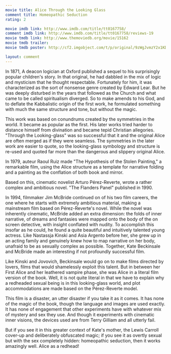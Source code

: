 ```yaml
---
movie title: Alice Through the Looking Glass
comment title: Homeopathic Seduction
rating: 2

movie imdb link: http://www.imdb.com/title/tt0167758/
comment imdb link: http://www.imdb.com/title/tt0167758/reviews-19
movie tmdb link: http://www.themoviedb.org/movie/15162
movie tmdb trailer: 
movie tmdb poster: http://cf2.imgobject.com/t/p/original/9zWgJvmzY2x1KDQSG9siHZVOCEt.jpg

layout: comment
---
```


In 1871, A deacon logician at Oxford published a sequel to his surprisingly popular children's story. In that original, he had dabbled in the mix of logic and mysticism that he thought respectable. Fortunately for him, it was characterized as the sort of nonsense genre created by Edward Lear. But he was deeply disturbed in the years that followed as the Church and what came to be called spiritualism diverged. So to make amends to his God, and to deflate the Kabbalistic origin of the first work, he formulated something with much the same structure and tone, but without the magic.

This work was based on conundrums created by the symmetries in the world. It became as popular as the first. His later works tried harder to distance himself from divination and became tepid Christian allegories. "Through the Looking-glass" was so successful that it and the original Alice are often merged as if they were seamless. The symmetries in the later work are easier to quote, so the looking-glass symbology and structure is re-used and quoted far more than the dangerous and slippery original Alice.

In 1979, auteur Raoul Ruiz made "The Hypothesis of the Stolen Painting," a remarkable film, using the Alice structure as a template for narrative folding and a painting as the conflation of both book and mirror.

Based on this, cinematic novelist Arturo Pérez-Reverte, wrote a rather complex and ambitious novel. "The Flanders Panel" published in 1990. 

In 1994, filmmaker Jim McBride continued on of his two film careers, the one where he starts with extremely ambitious material, making a mainstream film based on Pérez-Reverte's novel. While the novel was inherently cinematic, McBride added an extra dimension: the folds of inner narrative, of dreams and fantasies were mapped onto the body of the on screen detective, with insight conflated with nudity. To accomplish this insofar as he could, he found a quite beautiful and intuitively talented young actress. Like Nastassja Kinski and Asia Argento before her, she grew up in an acting family and genuinely knew how to map narrative on her body, unafraid to be as sexually complex as possible. Together, Kate Beckinsale and McBride made an interesting if not profoundly successful film.

Like Kinski and Jovovich, Beckinsale would go on to make films directed by lovers, films that would shamelessly exploit this talent. But in between her First Alice and her leathered vampire phase, she was Alice in a literal film version of the book. Well, it is not quite literal in that we have to explain why a redheaded sexual being is in this looking-glass world, and plot accommodations are made based on the Pérez-Reverte model.

This film is a disaster, an utter disaster if you take it as it comes. It has none of the magic of the book, though the language and images are used exactly. It has none of engagement that other experiments have with whatever mix of mystery and sex they use. And though it experiments with cinematic inner visions, the devices used are from Terry Gilliam and all utterly fail.

But if you see it in this greater context of Kate's mother, the Lewis Carroll cover-up and deliberately obfuscated magic; if you see it as overtly sexual but with the sex completely hidden: homeopathic seduction, then it works amazingly well. Alice as a redhead!